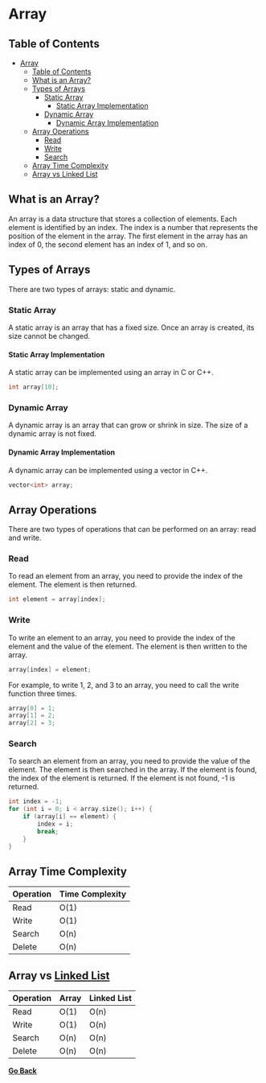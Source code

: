 # Array

## Table of Contents

- [Array](#array)
  - [Table of Contents](#table-of-contents)
  - [What is an Array?](#what-is-an-array)
  - [Types of Arrays](#types-of-arrays)
    - [Static Array](#static-array)
      - [Static Array Implementation](#static-array-implementation)
    - [Dynamic Array](#dynamic-array)
      - [Dynamic Array Implementation](#dynamic-array-implementation)
  - [Array Operations](#array-operations)
    - [Read](#read)
    - [Write](#write)
    - [Search](#search)
  - [Array Time Complexity](#array-time-complexity)
  - [Array vs Linked List](#array-vs-linked-list)

## What is an Array?

An array is a data structure that stores a collection of elements. Each element is identified by an index. The index is a number that represents the position of the element in the array. The first element in the array has an index of 0, the second element has an index of 1, and so on.

## Types of Arrays

There are two types of arrays: static and dynamic.

### Static Array

A static array is an array that has a fixed size. Once an array is created, its size cannot be changed.

#### Static Array Implementation

A static array can be implemented using an array in C or C++.

```c
int array[10];
```

### Dynamic Array

A dynamic array is an array that can grow or shrink in size. The size of a dynamic array is not fixed.

#### Dynamic Array Implementation

A dynamic array can be implemented using a vector in C++.

```c++
vector<int> array;
```

## Array Operations

There are two types of operations that can be performed on an array: read and write.

### Read

To read an element from an array, you need to provide the index of the element. The element is then returned.

```c
int element = array[index];
```

### Write

To write an element to an array, you need to provide the index of the element and the value of the element. The element is then written to the array.

```c
array[index] = element;
```

For example, to write 1, 2, and 3 to an array, you need to call the write function three times.

```c
array[0] = 1;
array[1] = 2;
array[2] = 3;
```

### Search

To search an element from an array, you need to provide the value of the element. The element is then searched in the array. If the element is found, the index of the element is returned. If the element is not found, -1 is returned.

```c
int index = -1;
for (int i = 0; i < array.size(); i++) {
    if (array[i] == element) {
        index = i;
        break;
    }
}
```

## Array Time Complexity

| Operation | Time Complexity |
| --------- | --------------- |
| Read      | O(1)            |
| Write     | O(1)            |
| Search    | O(n)            |
| Delete    | O(n)            |

## Array vs [Linked List](Linked-List.md)

| Operation | Array | Linked List |
| --------- | ----- | ----------- |
| Read      | O(1)  | O(n)        |
| Write     | O(1)  | O(n)        |
| Search    | O(n)  | O(n)        |
| Delete    | O(n)  | O(n)        |


[**Go Back**](Overview.md)